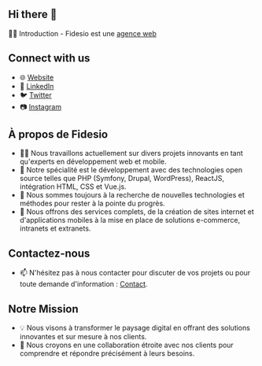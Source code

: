 ## Hi there 👋

🙋‍♀️ Introduction - Fidesio est une [agence web](https://www.fidesio.com) 

## Connect with us

- 🌐 [Website](https://www.fidesio.com)
- 🔗 [LinkedIn](https://www.linkedin.com/company/fidesio/)
- 🐦 [Twitter](https://twitter.com/fidesio?lang=fr)
- 📷 [Instagram](https://www.instagram.com/agencefidesio/?hl=fr)


## À propos de Fidesio

- 👨‍💻 Nous travaillons actuellement sur divers projets innovants en tant qu'experts en développement web et mobile.
- 🔧 Notre spécialité est le développement avec des technologies open source telles que PHP (Symfony, Drupal, WordPress), ReactJS, intégration HTML, CSS et Vue.js.
- 🌱 Nous sommes toujours à la recherche de nouvelles technologies et méthodes pour rester à la pointe du progrès.
- 🚀 Nous offrons des services complets, de la création de sites internet et d'applications mobiles à la mise en place de solutions e-commerce, intranets et extranets.

## Contactez-nous

- 📫 N'hésitez pas à nous contacter pour discuter de vos projets ou pour toute demande d'information : [Contact](mailto:contact@fidesio.com).

## Notre Mission

- 💡 Nous visons à transformer le paysage digital en offrant des solutions innovantes et sur mesure à nos clients.
- 🤝 Nous croyons en une collaboration étroite avec nos clients pour comprendre et répondre précisément à leurs besoins.

<!-- Sections optionnelles: `Nos Réalisations`, `Blog`, `Témoignages Clients`, etc. peuvent être ajoutées ici. -->
